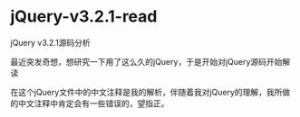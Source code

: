 # jQuery-v3.2.1-read
jQuery v3.2.1源码分析

最近突发奇想，想研究一下用了这么久的jQuery，于是开始对jQuery源码开始解读

在这个jQuery文件中的中文注释是我的解析，伴随着我对jQuery的理解，我所做的中文注释中肯定会有一些错误的，望指正。
